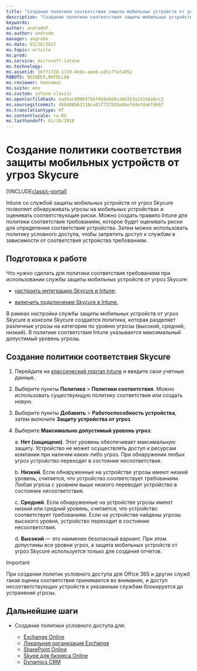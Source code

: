 ```yaml
---
title: "Создание политики соответствия защиты мобильных устройств от угроз Skycure"
description: "Создание политики соответствия защиты мобильных устройств от угроз Skycure на классическом портале Intune."
keywords: 
author: andredm7
ms.author: andredm
manager: angrobe
ms.date: 03/16/2017
ms.topic: article
ms.prod: 
ms.service: microsoft-intune
ms.technology: 
ms.assetid: 56ff1728-1119-4e8a-aae6-ed5c7fafa052
ROBOTS: NOINDEX,NOFOLLOW
ms.reviewer: heenamac
ms.suite: ems
ms.custom: intune-classic
ms.openlocfilehash: ea45ac89064756f4b8ebd8ca9d163a151b6e6cc2
ms.sourcegitcommit: 468480b61110ca81f737582ebbefd4efda6fd667
ms.translationtype: HT
ms.contentlocale: ru-RU
ms.lasthandoff: 01/30/2018
---
```

# <a name="create-skycure-mobile-threat-defense-compliance-policy"></a>Создание политики соответствия защиты мобильных устройств от угроз Skycure

[!INCLUDE[classic-portal](../includes/classic-portal.md)]

Intune со службой защиты мобильных устройств от угроз Skycure позволяет обнаруживать угрозы на мобильных устройствах и оценивать соответствующие риски. Можно создать правило Intune для политики соответствия требованиям, которое будет оценивать риски для определения соответствия устройства. Затем можно использовать политику условного доступа, чтобы запретить доступ к службам в зависимости от соответствия устройства требованиям.

## <a name="before-you-begin"></a>Подготовка к работе

Что нужно сделать для политики соответствия требованиям при использовании службы защиты мобильных устройств от угроз Skycure:

-   [настроить интеграцию Skycure и Intune;](/intune-classic/deploy-use/setup-the-skycure-integration-with-Intune)

-   [включить подключения Skycure в Intune.](/intune-classic/deploy-use/enable-skycure-mobile-threat-defense-in-intune)

В рамках настройки службы защиты мобильных устройств от угроз Skycure в консоли Skycure создается политика, которая разделяет различные угрозы на категории по уровню угрозы (высокий, средний, низкий). В политике соответствия Intune указывается максимальный допустимый уровень угрозы.

## <a name="to-create-skycure-compliance-policy"></a>Создание политики соответствия Skycure

1.  Перейдите на [классический портал Intune](https://manage.microsoft.com/) и введите свои учетные данные.

2.  Выберите пункты **Политика** &gt; **Политики соответствия**. Можно использовать существующую политику соответствия или создать новую.

3.  Выберите пункты **Добавить** &gt; **Работоспособность устройства**, затем включите **Защиту устройства от угроз**.

4.  Выберите **Максимально допустимый уровень угроз**:

    a.  **Нет (защищено)**. Этот уровень обеспечивает максимальную защиту. Устройство не может осуществлять доступ к ресурсам компании при наличии каких-либо угроз. При обнаружении любых угроз устройство переходит в состояние несоответствия.

    b.  **Низкий**. Если обнаруженные на устройстве угрозы имеют низкий уровень, считается, что устройство соответствует требованиям. Любая угроза с уровнем выше низкого переводит устройство в состояние несоответствия.

    c.  **Средний**. Если обнаруженные на устройстве угрозы имеют низкий или средний уровень, считается, что устройство соответствует требованиям. Если на устройстве найдены угрозы высокого уровня, устройство переходит в состояние несоответствия.

    d.  **Высокий** — это наименее безопасный вариант. При этом допустимы все уровни угроз, а защита мобильных устройств от угроз Skycure используется только для создания отчетов.

> [!IMPORTANT]
> При создании политик условного доступа для Office 365 и других служб такая оценка соответствия принимается во внимание, и доступ несоответствующих устройств к указанным службам блокируется до устранения угрозы.

## <a name="span-idmonitor-device-threats-classanchorspan-idnext-steps-classanchorspan-idtoc477360344-classanchorspanspanspannext-steps"></a><span id="monitor-device-threats" class="anchor"><span id="next-steps" class="anchor"><span id="_Toc477360344" class="anchor"></span></span></span>Дальнейшие шаги

-   Создание политики условного доступа для:

    -   [Exchange Online](/intune-classic/deploy-use/restrict-access-to-exchange-online-with-microsoft-intune)
    -   [Локальная организация Exchange](/intune-classic/deploy-use/restrict-access-to-exchange-onpremises-with-microsoft-intune)
    -   [SharePoint Online](/intune-classic/deploy-use/restrict-access-to-sharepoint-online-with-microsoft-intune)
    -   [Skype для бизнеса Online](/intune-classic/deploy-use/restrict-access-to-skype-for-business-online-with-microsoft-intune)
    -   [Dynamics CRM](/intune-classic/deploy-use/restrict-access-to-dynamics-crm-online-with-microsoft-intune)
